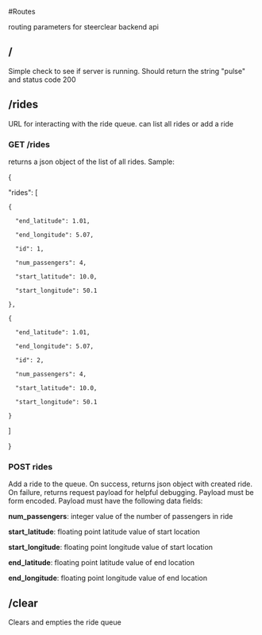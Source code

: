 #Routes

routing parameters for steerclear backend api

## /

Simple check to see if server is running. Should return the string "pulse" and status code 200

## /rides

URL for interacting with the ride queue. can list all rides or add a ride

### GET /rides

returns a json object of the list of all rides. Sample:

{
  
  "rides": [
    
    {
      
      "end_latitude": 1.01, 
      
      "end_longitude": 5.07, 
      
      "id": 1, 
      
      "num_passengers": 4, 
            
      "start_latitude": 10.0, 
      
      "start_longitude": 50.1
    
    }, 
    
    {
    
      "end_latitude": 1.01, 
    
      "end_longitude": 5.07, 
    
      "id": 2, 
    
      "num_passengers": 4, 
        
      "start_latitude": 10.0, 
    
      "start_longitude": 50.1
    
    }
  
  ]

}

### POST rides

Add a ride to the queue. On success, returns json object with created ride. On failure, returns request payload for helpful debugging. Payload must be form encoded. Payload must have the following data fields:

**num_passengers**: integer value of the number of passengers in ride

**start_latitude**: floating point latitude value of start location

**start_longitude**: floating point longitude value of start location

**end_latitude**: floating point latitude value of end location

**end_longitude**: floating point longitude value of end location

## /clear

Clears and empties the ride queue
